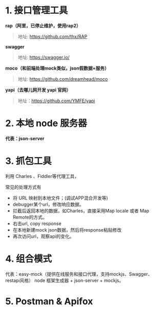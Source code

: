 

# 1. 接口管理工具

**rap（阿里，已停止维护，使用rap2）**

> 地址: https://github.com/thx/RAP

**swagger**

> 地址: https://swagger.io/

**moco（和前端处理mock类似，json假数据+服务）**

> 地址: https://github.com/dreamhead/moco

**yapi（去哪儿网开发 yapi 官网）**

> 地址：https://github.com/YMFE/yapi



# 2. 本地 node 服务器

**代表：json-server**



# 3. 抓包工具

利用 Charles 、Fiddler等代理工具，

常见的处理方式有

- 将 URL 映射到本地文件；(调试APP混合开发等)
- debugger某个url，修改响应数据。
- 拦截后返回本地的数据，如Charles，直接采用Map locale 或者 Map Remote的方式。
- 右击url, copy response
- 在本地新建mock json数据，然后将response粘贴修改
- 再次访问url，观察api的变化。



# 4. 组合模式

代表：easy-mock（提供在线服务和接口代理，支持mockjs、Swagger、restapi风格） node 框架生成器 + json-server + mockjs。



# 5. Postman & Apifox

